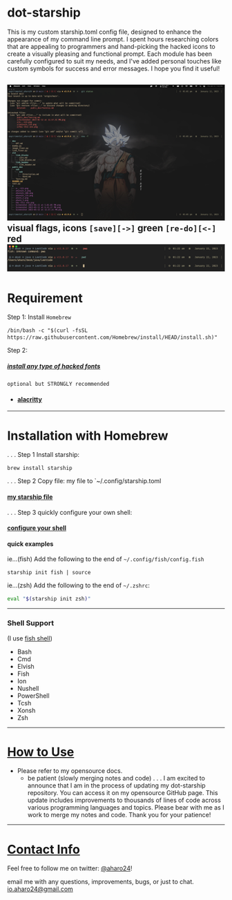 # dot-starship
This is my custom starship.toml config file, designed to enhance the appearance of my command line prompt. I spent hours researching colors that are appealing to programmers and hand-picking the hacked icons to create a visually pleasing and functional prompt. Each module has been carefully configured to suit my needs, and I've added personal touches like custom symbols for success and error messages. I hope you find it useful!

![](z/starship-alacritty.png)
visual flags, icons
`[save][->]` green 
`[re-do][<-]` red 
![](z/starship-visual-errors.png)
---

# Requirement
Step 1:
	Install `Homebrew`
```brew
/bin/bash -c "$(curl -fsSL https://raw.githubusercontent.com/Homebrew/install/HEAD/install.sh)"
```

Step 2:
##### [install any type of hacked fonts](https://www.nerdfonts.com/font-downloads)


`optional but STRONGLY recommended`
- #### [alacritty](https://github.com/aharo24/dot-alacritty)

---

# Installation with Homebrew
.
.
.
Step 1
Install starship: 
``` brew
brew install starship
```
.
.
.
Step 2 
Copy file:
my file to  `~/.config/starship.toml

#### [my starship file](https://github.com/aharo24/dot-starship/blob/main/resources/aharo24-starship.toml)
.
.
.
Step 3
quickly configure your own shell:

#### [configure your shell](https://starship.rs/guide/#step-2-setup-your-shell-to-use-starship)

#### quick examples 
ie...(fish)
Add the following to the end of `~/.config/fish/config.fish`
``` fish
starship init fish | source
```

ie...(zsh)
Add the following to the end of `~/.zshrc`:
``` zsh
eval "$(starship init zsh)"
```


---

### Shell Support
(I use [fish shell](https://fishshell.com/))

- Bash
- Cmd
- Elvish
- Fish
- Ion
- Nushell
- PowerShell
- Tcsh
- Xonsh
- Zsh

---


# [How to Use](https://github.com/aharo24/opensource/tree/main/dotfiles) 
- Please refer to my opensource docs.
	- be patient (slowly merging notes and code)
.
.
.
I am excited to announce that I am in the process of updating my dot-starship repository. You can access it on my opensource GitHub page. This update includes improvements to thousands of lines of code across various programming languages and topics. Please bear with me as I work to merge my notes and code. Thank you for your patience!


---

# [Contact Info](https://github.com/aharo24/opensource)

Feel free to follow me on twitter: [@aharo24](https://www.twitter.com/aharo24)!

email me with any questions, improvements, bugs, or just to chat.
io.aharo24@gmail.com




















